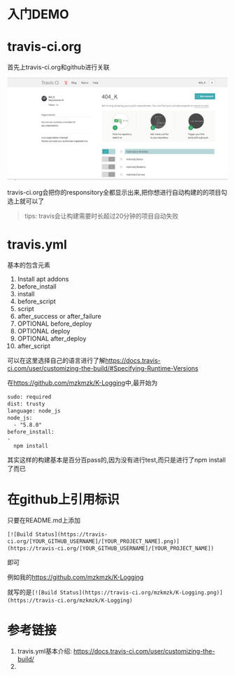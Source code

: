 # 入门DEMO

# travis-ci.org

首先上travis-ci.org和github进行关联

![关联图](QQ20161017-0.png)


travis-ci.org会把你的responsitory全都显示出来,把你想进行自动构建的的项目勾选上就可以了

> tips: travis会让构建需要时长超过20分钟的项目自动失败



# travis.yml

基本的包含元素

1. Install apt addons
2. before_install
3. install
4. before_script
5. script
6. after_success or after_failure
7. OPTIONAL before_deploy
8. OPTIONAL deploy
9. OPTIONAL after_deploy
10. after_script

可以在这里选择自己的语言进行了解<https://docs.travis-ci.com/user/customizing-the-build/#Specifying-Runtime-Versions>

在<https://github.com/mzkmzk/K-Logging>中,最开始为

```shell
sudo: required
dist: trusty
language: node_js
node_js:
  - "5.8.0"
before_install: 
-
  npm install
```

其实这样的构建基本是百分百pass的,因为没有进行test,而只是进行了npm install了而已




# 在github上引用标识

只要在README.md上添加

```shell
[![Build Status](https://travis-ci.org/[YOUR_GITHUB_USERNAME]/[YOUR_PROJECT_NAME].png)](https://travis-ci.org/[YOUR_GITHUB_USERNAME]/[YOUR_PROJECT_NAME])
```
即可

例如我的<https://github.com/mzkmzk/K-Logging>

就写的是`[![Build Status](https://travis-ci.org/mzkmzk/K-Logging.png)](https://travis-ci.org/mzkmzk/K-Logging)
`





# 参考链接

1. travis.yml基本介绍: https://docs.travis-ci.com/user/customizing-the-build/
2. 